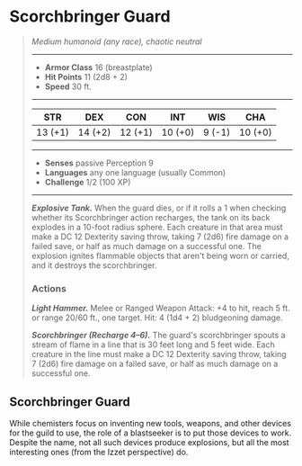 # Scorchbringer Guard
>*Medium humanoid (any race), chaotic neutral*
>___
>- **Armor Class** 16 (breastplate)
>- **Hit Points** 11 (2d8 + 2)
>- **Speed** 30 ft.
>___
>|STR|DEX|CON|INT|WIS|CHA|
>|:---:|:---:|:---:|:---:|:---:|:---:|
>|13 (+1)|14 (+2)|12 (+1)|10 (+0)|9 (-1)|10 (+0)|
>___
>- **Senses** passive Perception 9
>- **Languages** any one language (usually Common)
>- **Challenge** 1/2 (100 XP)
>___
>***Explosive Tank.*** When the guard dies, or if it rolls a 1 when checking whether its Scorchbringer action recharges, the tank on its back explodes in a 10-foot radius sphere. Each creature in that area must make a DC 12 Dexterity saving throw, taking 7 (2d6) fire damage on a failed save, or half as much damage on a successful one. The explosion ignites flammable objects that aren't being worn or carried, and it destroys the scorchbringer.  
>
>### Actions
>***Light Hammer.*** Melee  or Ranged Weapon Attack: +4 to hit, reach 5 ft. or range 20/60 ft., one target. Hit: 4 (1d4 + 2) bludgeoning damage.  
>
>***Scorchbringer (Recharge 4–6).*** The guard's scorchbringer spouts a stream of flame in a line that is 30 feet long and 5 feet wide. Each creature in the line must make a DC 12 Dexterity saving throw, taking 7 (2d6) fire damage on a failed save, or half as much damage on a successful one.
## Scorchbringer Guard
While chemisters focus on inventing new tools, weapons, and other devices for the guild to use, the role of a blastseeker is to put those devices to work. Despite the name, not all such devices produce explosions, but all the most interesting ones (from the Izzet perspective) do.